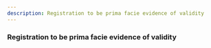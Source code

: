 ```yaml
---
description: Registration to be prima facie evidence of validity
---
```


### Registration to be prima facie evidence of validity

